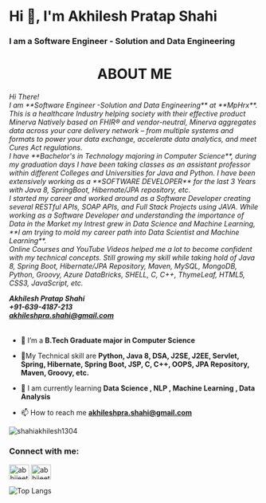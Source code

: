 <h1>Hi 👋, I'm Akhilesh Pratap Shahi</h1>
<h3>I am a Software Engineer - Solution and Data Engineering</h3>

<h1 align="center">ABOUT ME</h1>
<h6><p>Hi There!<br>
I am **Software Engineer -Solution and Data Engineering** at **MpHrx**. This is a healthcare Industry helping society with their effective product Minerva Natively based on FHIR® and vendor-neutral, Minerva aggregates data across your care delivery network – from multiple systems and formats to power your data exchange, accelerate data analytics, and meet Cures Act regulations.<br>
I have **Bachelor's in Technology majoring in Computer Science**, during my graduation days I have been taking classes as an assistant professor within different Colleges and Universities for Java and Python. I have been extensively working as a **SOFTWARE DEVELOPER** for the last 3 Years with Java 8, SpringBoot, Hibernate/JPA repository, etc.<br>
I started my career and worked around as a Software Developer creating several RESTful APIs, SOAP APIs, and Full Stack Projects using JAVA. While working as a Software Developer and understanding the importance of Data in the Market my Intrest grew in Data Science and Machine Learning, **I am trying to mold my career path into Data Scientist and Machine Learning**.<br>
Online Courses and YouTube Videos helped me a lot to become confident with my technical concepts. Still growing my skill while taking hold of Java 8, Spring Boot, Hibernate/JPA Repository, Maven, MySQL, MongoDB, Python, Groovy, Azure DataBricks, SHELL, C, C++, ThymeLeaf, HTML5, CSS3, JavaScript, etc.

**Akhilesh Pratap Shahi**<br>
**+91-639-4187-213**<br>
**akhileshpra.shahi@gmail.com**
  </p></h6>

- 🚀 I’m a **B.Tech Graduate major in Computer Science**

- 👨My Technical skill are **Python, Java 8, DSA, J2SE, J2EE, Servlet, Spring, Hibernate, Spring Boot, JSP, C, C++, OOPS, JPA Repository, Maven, Groovy, etc.**

- 💬 I am currently learning **Data Science , NLP , Machine Learning , Data Analysis**

- 📫 How to reach me **akhileshpra.shahi@gmail.com**

<p align="left"> <img src="https://komarev.com/ghpvc/?username=shahiakhilesh1304&label=Profile%20Reach&color=0e75b6&style=flat" alt="shahiakhilesh1304" /> </p>

<h3 align="left">Connect with me:</h3>
<p align="left">
<a href="https://dev.to/shahiakhilesh1304" target="blank"><img align="center" src="https://raw.githubusercontent.com/rahuldkjain/github-profile-readme-generator/master/src/images/icons/Social/devto.svg" alt="abhijeetsingh610" height="30" width="40" /></a>
<a href="https://www.linkedin.com/in/akhileshshahi/" target="blank"><img align="center" src="https://raw.githubusercontent.com/rahuldkjain/github-profile-readme-generator/master/src/images/icons/Social/linked-in-alt.svg" alt="abhijeet singh" height="30" width="40" /></a>
</p>



![Top Langs](https://github-readme-stats.vercel.app/api?username=shahiakhilesh1304&show_icons=true&theme=material-palenight&layout=compact)

